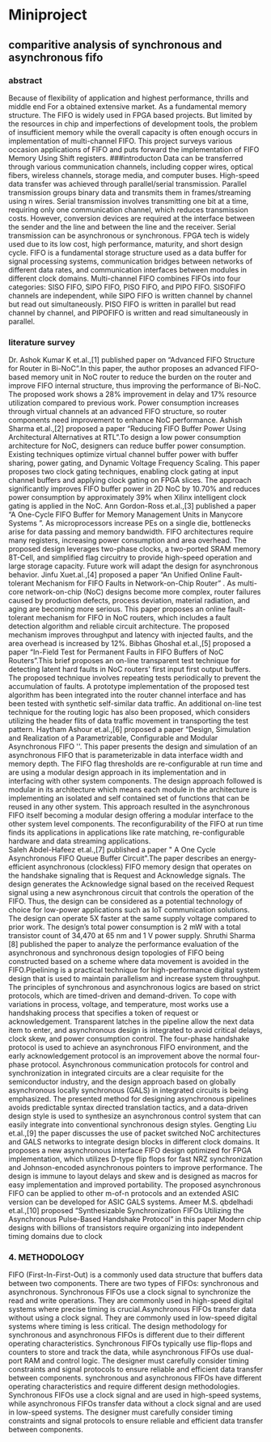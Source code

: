 # Miniproject
## comparitive analysis of synchronous and asynchronous fifo
### abstract
Because of flexibility of application and highest performance, thrills and middle end For a obtained extensive market. As a fundamental memory structure. The FIFO is widely used in FPGA based projects. But limited by the resources in chip and imperfections of development tools, the problem of insufficient memory while the overall capacity is often enough occurs in implementation of multi-channel FIFO. This project surveys various occasion applications of FIFO and puts forward the implementation of FIFO Memory Using Shift registers.
###introducton
Data can be transferred through various communication channels, including copper wires, optical fibers, wireless channels, storage media, and computer buses. High-speed data transfer was achieved through parallel/serial transmission. Parallel transmission groups binary data and transmits them in frames/streaming using n wires. Serial transmission involves transmitting one bit at a time, requiring only one communication channel, which reduces transmission costs. However, conversion devices are required at the interface between the sender and the line and between the line and the receiver. Serial transmission can be asynchronous or synchronous.
FPGA tech is widely used due to its low cost, high performance, maturity, and short design cycle. FIFO is a fundamental storage structure used as a data buffer for signal processing systems, communication bridges between networks of different data rates, and communication interfaces between modules in different clock domains. Multi-channel FIFO combines FIFOs into four categories: SISO FIFO, SIPO FIFO, PISO FIFO, and PIPO FIFO. SISOFIFO channels are independent, while SIPO FIFO is written channel by channel but read out simultaneously. PISO FIFO is written in parallel but read channel by channel, and PIPOFIFO is written and read simultaneously in parallel.
### literature survey
Dr. Ashok Kumar K et.al.,[1] published paper on “Advanced FIFO Structure for Router in Bi-NoC”.In this paper, the author proposes an advanced FIFO-based memory unit in NoC router to reduce the burden on the router and improve FIFO internal structure, thus improving the performance of Bi-NoC. The proposed work shows a 28% improvement in delay and 17% resource utilization compared to previous work. Power consumption increases through virtual channels at an advanced FIFO structure, so router components need improvement to enhance NoC performance.
Ashish Sharma et.al.,[2] proposed a paper “Reducing FIFO Buffer Power Using Architectural Alternatives at RTL”.To design a low power consumption architecture for NoC, designers can reduce buffer power consumption. Existing techniques optimize virtual channel buffer power with buffer sharing, power gating, and Dynamic Voltage Frequency Scaling. This paper proposes two clock gating techniques, enabling clock gating at input channel buffers and applying clock gating on FPGA slices. The approach significantly improves FIFO buffer power in 2D NoC by 10.70% and reduces power consumption by approximately 39% when Xilinx intelligent clock gating is applied in the NoC.
Ann Gordon-Ross et.al.,[3] published a paper “A One-Cycle FIFO Buffer for Memory Management Units in Manycore Systems ”. As microprocessors increase PEs on a single die, bottlenecks arise for data passing and memory bandwidth. FIFO architectures require many registers, increasing power consumption and area overhead. The proposed design leverages two-phase clocks, a two-ported SRAM memory 8T-Cell, and simplified flag circuitry to provide high-speed operation and large storage capacity. Future work will adapt the design for asynchronous behavior.
Jinfu Xuet.al.,[4] proposed a paper “An Unified Online Fault-tolerant Mechanism for FIFO Faults in Network-on-Chip Router” . As multi-core network-on-chip (NoC) designs become more complex, router failures caused by production defects, process deviation, material radiation, and aging are becoming more serious. This paper proposes an online fault-tolerant mechanism for FIFO in NoC routers, which includes a fault detection algorithm and reliable circuit architecture. The proposed mechanism improves throughput and latency with injected faults, and the area overhead is increased by 12%.
Bibhas Ghoshal et.al.,[5] proposed a paper “In-Field Test for Permanent Faults in FIFO Buffers of NoC Routers”.This brief proposes an on-line transparent test technique for detecting latent hard faults in NoC routers' first input first output buffers. The proposed 
technique involves repeating tests periodically to prevent the accumulation of faults. A prototype implementation of the proposed test algorithm has been integrated into the router channel interface and has been tested with synthetic self-similar data traffic. An additional on-line test technique for the routing logic has also been proposed, which considers utilizing the header flits of data traffic movement in transporting the test pattern.
Haytham Ashour et.al.,[6] proposed a paper “Design, Simulation and Realization of a Parametrizable, Configurable and Modular Asynchronous FIFO ''. This paper presents the design and simulation of an asynchronous FIFO that is parameterizable in data interface width and memory depth. The FIFO flag thresholds are re-configurable at run time and are using a modular design approach in its implementation and in interfacing with other system components. The design approach followed is modular in its architecture which means each module in the architecture is implementing an isolated and self contained set of functions that can be reused in any other system. This approach resulted in the asynchronous FIFO itself becoming a modular design offering a modular interface to the other system level components. The reconfigurability of the FIFO at run time finds its applications in applications like rate matching, re-configurable hardware and data streaming applications.   
Saleh Abdel-Hafeez et.al.,[7] published a paper " A One Cycle Asynchronous FIFO Queue Buffer Circuit".The paper describes an energy-efficient asynchronous (clockless) FIFO memory design that operates on the handshake signaling that is Request and Acknowledge signals. The design generates the Acknowledge signal based on the received Request signal using a new asynchronous circuit that controls the operation of the FIFO. Thus, the design can be considered as a potential technology of choice for low-power applications such as IoT communication solutions.  The design can operate 5X faster at the same supply voltage compared to prior work. The design’s total power consumption is 2 mW with a total transistor count of 34,470 at 65 nm and 1 V power supply.
Shruthi Sharma [8] published the paper to analyze the performance evaluation of the asynchronous and synchronous design topologies of FIFO being constructed based on a scheme where data movement is avoided in the FIFO.Pipelining is a practical technique for high-performance digital system design that is used to maintain parallelism and increase system throughput. The principles of synchronous and asynchronous logics are based on strict protocols, which are timed-driven and demand-driven. To cope with variations in process, voltage, and temperature, most works use a handshaking process that specifies a token of request or acknowledgement. Transparent latches in the pipeline allow the next data item to enter, and asynchronous design is integrated to avoid critical delays, clock skew, and power consumption control. The four-phase handshake protocol is used to achieve an 
asynchronous FIFO environment, and the early acknowledgement protocol is an improvement above the normal four-phase protocol. Asynchronous communication protocols for control and synchronization in integrated circuits are a clear requisite for the semiconductor industry, and the design approach based on globally asynchronous locally synchronous (GALS) in integrated circuits is being emphasized. The presented method for designing asynchronous pipelines avoids predictable syntax directed translation tactics, and a data-driven design style is used to synthesize an asynchronous control system that can easily integrate into conventional synchronous design styles.
Gengting Liu et.al.,[9] the paper discusses the use of packet switched NoC architectures and GALS networks to integrate design blocks in different clock domains. It proposes a new asynchronous interface FIFO design optimized for FPGA implementation, which utilizes D-type flip flops for fast NRZ synchronization and Johnson-encoded asynchronous pointers to improve performance. The design is immune to layout delays and skew and is designed as macros for easy implementation and improved portability. The proposed asynchronous FIFO can be applied to other m-of-n protocols and an extended ASIC version can be developed for ASIC GALS systems.
Ameer M.S. qbdelhadi et.al.,[10] proposed “Synthesizable Synchronization FIFOs Utilizing the Asynchronous Pulse-Based Handshake Protocol” in this paper Modern chip designs with billions of transistors require organizing into independent timing domains due to clock 
### 4. METHODOLOGY
FIFO (First-In-First-Out) is a commonly used data structure that buffers data between two components. There are two types of FIFOs: synchronous and asynchronous.
Synchronous FIFOs use a clock signal to synchronize the read and write operations. They are commonly used in high-speed digital systems where precise timing is crucial.Asynchronous FIFOs transfer data without using a clock signal. They are commonly used in low-speed digital systems where timing is less critical.
The design methodology for synchronous and asynchronous FIFOs is different due to their different operating characteristics. Synchronous FIFOs typically use flip-flops and counters to store and track the data, while asynchronous FIFOs use dual-port RAM and control logic. The designer must carefully consider timing constraints and signal protocols to ensure reliable and efficient data transfer between components. synchronous and asynchronous FIFOs have different operating characteristics and require different design methodologies. Synchronous FIFOs use a clock signal and are used in high-speed systems, while asynchronous FIFOs transfer data without a clock signal and are used in low-speed systems. The designer must carefully consider timing constraints and signal protocols to ensure reliable and efficient data transfer between components.



